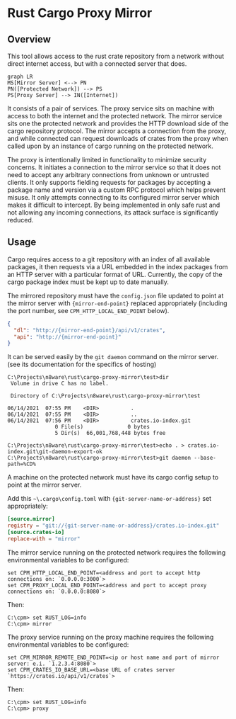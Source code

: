 # Rust Cargo Proxy Mirror

## Overview

This tool allows access to the rust crate repository from a network without direct internet access, but with a connected server that does.

```mermaid
graph LR
MS[Mirror Server] <--> PN
PN([Protected Network]) --> PS
PS[Proxy Server] --> IN([Internet])

```

It consists of a pair of services. The proxy service sits on machine with access to both the internet and the protected network. The mirror service sits one the protected network and provides the HTTP download side of the cargo repository protocol. The mirror accepts a connection from the proxy, and while connected can request downloads of crates from the proxy when called upon by an instance of cargo running on the protected network.

The proxy is intentionally limited in functionality to minimize security concerns. It initiates a connection to the mirror service so that it does not need to accept any arbitrary connections from unknown or untrusted clients. It only supports fielding requests for packages by accepting a package name and version via a custom RPC protocol which helps prevent misuse. It only attempts connecting to its configured mirror server which makes it difficult to intercept. By being implemented in only safe rust and not allowing any incoming connections, its attack surface is significantly reduced.

## Usage

Cargo requires access to a git repository with an index of all available packages, it then requests via a URL embedded in the index packages from an HTTP server with a particular format of URL. Currently, the copy of the cargo package index must be kept up to date manually.

The mirrored repository must have the `config.json` file updated to point at the mirror server with `{mirror-end-point}` replaced appropriately (including the port number, see `CPM_HTTP_LOCAL_END_POINT` below).

```json
{
  "dl": "http://{mirror-end-point}/api/v1/crates",
  "api": "http://{mirror-end-point}"
}
```



It can be served easily by the `git daemon` command on the mirror server. (see its documentation  for the specifics of hosting)

```
C:\Projects\n8ware\rust\cargo-proxy-mirror\test>dir
 Volume in drive C has no label.

 Directory of C:\Projects\n8ware\rust\cargo-proxy-mirror\test

06/14/2021  07:55 PM    <DIR>          .
06/14/2021  07:55 PM    <DIR>          ..
06/14/2021  07:56 PM    <DIR>          crates.io-index.git
               0 File(s)              0 bytes
               5 Dir(s)  66,001,768,448 bytes free

C:\Projects\n8ware\rust\cargo-proxy-mirror\test>echo . > crates.io-index.git\git-daemon-export-ok
C:\Projects\n8ware\rust\cargo-proxy-mirror\test>git daemon --base-path=%CD%
```

A machine on the protected network must have its cargo config setup to point at the mirror server.

Add this  `~\.cargo\config.toml` with `{git-server-name-or-address}` set appropriately:

```toml
[source.mirror]
registry = "git://{git-server-name-or-address}/crates.io-index.git"
[source.crates-io]
replace-with = "mirror"

```

The mirror service running on the protected network requires the following environmental variables to be configured:

```
set CPM_HTTP_LOCAL_END_POINT=<address and port to accept http connections on: `0.0.0.0:3000`>
set CPM_PROXY_LOCAL_END_POINT=<address and port to accept proxy connections on: `0.0.0.0:8080`>
```

Then:

```
C:\cpm> set RUST_LOG=info
C:\cpm> mirror
```



The proxy service running on the proxy machine requires the following environmental variables to be configured:

```
set CPM_MIRROR_REMOTE_END_POINT=<ip or host name and port of mirror server: e.i. `1.2.3.4:8080`>
set CPM_CRATES_IO_BASE_URL=<base URL of crates server `https://crates.io/api/v1/crates`>
```

Then:

```
C:\cpm> set RUST_LOG=info
C:\cpm> proxy
```



